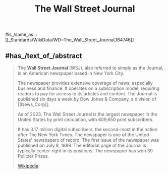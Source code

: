 ﻿---
account_charge_subscription_fee:
- 700
- 2199
- 38.99
aliases:
- "Wall Street Journal"
award_received:
- '[[_Standards/WikiData/WD~Pulitzer_Prize_for_Public_Service,644995]]'
- '[[_Standards/WikiData/WD~George_Polk_Award,845188]]'
- '[[_Standards/WikiData/WD~Philip_Meyer_Journalism_Award,7184075]]'
Bluesky_handle: wsj.com
British_Library_system_number: 013921759
CODEN: WSJOAF
Commons_category: "The Wall Street Journal"
country_of_origin: '[[_Standards/WikiData/WD~United_States,30]]'
described_by_source: '[[_Standards/WikiData/WD~Project_Oasis,124617164]]'
Dewey_Decimal_Classification_works_and_editions_:
- 071.3
- 332.05
different_from: '[[_Standards/WikiData/WD~Wall_Street_Journal,124561283]]'
domain_name: wsj.com
editor_in_chief: '[[_Standards/WikiData/WD~Emma_Tucker,84147191]]'
Facebook_username: WSJ
founded_by:
- '[[_Standards/WikiData/WD~Charles_Dow,472182]]'
- '[[_Standards/WikiData/WD~Charles_Bergstresser,2958536]]'
- '[[_Standards/WikiData/WD~Edward_Jones,3048584]]'
Giphy_username: wsj
has_edition_or_translation: '[[_Standards/WikiData/WD~Wall_Street_journal_(Midwest_ed.),27709807]]'
has_id_wikidata: Q164746
has_time_started: 1889-07-08
headquarters_location: '[[_Standards/WikiData/WD~New_York_City,60]]'
image: "http://commons.wikimedia.org/wiki/Special:FilePath/The%20Wall%20Street%20Journal%20first%20issue.jpg"
inception: 1889-07-08
indexed_in_bibliographic_review: '[[_Standards/WikiData/WD~Scopus,371467]]'
Instagram_username: wsj
instance_of:
- '[[_Standards/WikiData/WD~daily_newspaper,1110794]]'
- '[[_Standards/WikiData/WD~scientific_journal,5633421]]'
- '[[_Standards/WikiData/WD~business_newspaper,106651372]]'
ISO_4_abbreviation: "Wall St. J., East. Ed."
ISSN:
- 0193-2241
- 1092-0935
- 0099-9660
- 2574-9579
ISSN_L: 0099-9660
language_of_work_or_name: '[[_Standards/WikiData/WD~English,1860]]'
Library_of_Congress_Classification_works_and_editions_: "HG1 .W59"
Library_of_Congress_Control_Number_LCCN_bibliographic_: sn79004569
Libris_URI: 1ccwkpxwzbbpjwsz
logo_image: "http://commons.wikimedia.org/wiki/Special:FilePath/The%20Wall%20Street%20Journal%20Logo.svg"
Mastodon_address: WSJ@flipboard.com
member_of:
- '[[_Standards/WikiData/WD~Inter_American_Press_Association,1626261]]'
- '[[_Standards/WikiData/WD~New_York_News_Publishers_Association,123213584]]'
newspaper_format: '[[_Standards/WikiData/WD~broadsheet,665319]]'
OCLC_control_number: 4299067
official_shop_URL: "https://wsjshop.com/"
official_website: "https://wsj.com"
owned_by: '[[_Standards/WikiData/WD~Dow_Jones_&_Company,1126244]]'
Pinterest_username: wsj
place_of_publication: '[[_Standards/WikiData/WD~New_York_City,60]]'
publication_interval: 1
publisher: '[[_Standards/WikiData/WD~Dow_Jones_&_Company,1126244]]'
Reddit_username: wsj
short_name: WSJ
Snapchat_username: wsj
social_media_followers:
- 5540000
- 20476651
start_time: 1889-07-08
SUDOC_editions: 038968002
SWB_editions: 015993493
title: "The Wall Street Journal"
Wikidata_property:
- "Wall Street Journal topic ID"
- "WSJ article ID"
X_Twitter_username: WSJ
YouTube_handle: wsj
Z39_5_abbreviation: "Wall St J East Ed"
---

#is_/same_as :: [[_Standards/WikiData/WD~The_Wall_Street_Journal,164746]] 


## #has_/text_of_/abstract 

> The **Wall Street Journal** (WSJ), also referred to simply as the Journal, 
> is an American newspaper based in New York City. 
> 
> The newspaper provides extensive coverage of news, especially business and finance. 
> It operates on a subscription model, requiring readers to pay for access to its articles and content. 
> The Journal is published six days a week by Dow Jones & Company, a division of [[News_Corp]]. 
>
> As of 2023, The Wall Street Journal is the largest newspaper in the United States by print circulation, 
> with 609,650 print subscribers. 
> 
> It has 3.17 million digital subscribers, the second-most in the nation after The New York Times. 
> The newspaper is one of the United States' newspapers of record. 
> The first issue of the newspaper was published on July 8, 1889. 
> The editorial page of the Journal is typically center-right in its positions. 
> The newspaper has won 39 Pulitzer Prizes.
>
> [Wikipedia](https://en.wikipedia.org/wiki/The%20Wall%20Street%20Journal) 



